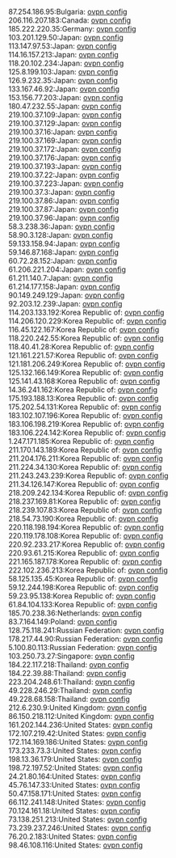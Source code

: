 87.254.186.95:Bulgaria: [ovpn config](vpn/87_254_186_95.ovpn)  
206.116.207.183:Canada: [ovpn config](vpn/206_116_207_183.ovpn)  
185.222.220.35:Germany: [ovpn config](vpn/185_222_220_35.ovpn)  
103.201.129.50:Japan: [ovpn config](vpn/103_201_129_50.ovpn)  
113.147.97.53:Japan: [ovpn config](vpn/113_147_97_53.ovpn)  
114.16.157.213:Japan: [ovpn config](vpn/114_16_157_213.ovpn)  
118.20.102.234:Japan: [ovpn config](vpn/118_20_102_234.ovpn)  
125.8.199.103:Japan: [ovpn config](vpn/125_8_199_103.ovpn)  
126.9.232.35:Japan: [ovpn config](vpn/126_9_232_35.ovpn)  
133.167.46.92:Japan: [ovpn config](vpn/133_167_46_92.ovpn)  
153.156.77.203:Japan: [ovpn config](vpn/153_156_77_203.ovpn)  
180.47.232.55:Japan: [ovpn config](vpn/180_47_232_55.ovpn)  
219.100.37.109:Japan: [ovpn config](vpn/219_100_37_109.ovpn)  
219.100.37.129:Japan: [ovpn config](vpn/219_100_37_129.ovpn)  
219.100.37.16:Japan: [ovpn config](vpn/219_100_37_16.ovpn)  
219.100.37.169:Japan: [ovpn config](vpn/219_100_37_169.ovpn)  
219.100.37.172:Japan: [ovpn config](vpn/219_100_37_172.ovpn)  
219.100.37.176:Japan: [ovpn config](vpn/219_100_37_176.ovpn)  
219.100.37.193:Japan: [ovpn config](vpn/219_100_37_193.ovpn)  
219.100.37.22:Japan: [ovpn config](vpn/219_100_37_22.ovpn)  
219.100.37.223:Japan: [ovpn config](vpn/219_100_37_223.ovpn)  
219.100.37.3:Japan: [ovpn config](vpn/219_100_37_3.ovpn)  
219.100.37.86:Japan: [ovpn config](vpn/219_100_37_86.ovpn)  
219.100.37.87:Japan: [ovpn config](vpn/219_100_37_87.ovpn)  
219.100.37.96:Japan: [ovpn config](vpn/219_100_37_96.ovpn)  
58.3.238.36:Japan: [ovpn config](vpn/58_3_238_36.ovpn)  
58.90.3.128:Japan: [ovpn config](vpn/58_90_3_128.ovpn)  
59.133.158.94:Japan: [ovpn config](vpn/59_133_158_94.ovpn)  
59.146.87.168:Japan: [ovpn config](vpn/59_146_87_168.ovpn)  
60.72.28.152:Japan: [ovpn config](vpn/60_72_28_152.ovpn)  
61.206.221.204:Japan: [ovpn config](vpn/61_206_221_204.ovpn)  
61.211.140.7:Japan: [ovpn config](vpn/61_211_140_7.ovpn)  
61.214.177.158:Japan: [ovpn config](vpn/61_214_177_158.ovpn)  
90.149.249.129:Japan: [ovpn config](vpn/90_149_249_129.ovpn)  
92.203.12.239:Japan: [ovpn config](vpn/92_203_12_239.ovpn)  
114.203.133.192:Korea Republic of: [ovpn config](vpn/114_203_133_192.ovpn)  
114.206.120.229:Korea Republic of: [ovpn config](vpn/114_206_120_229.ovpn)  
116.45.122.167:Korea Republic of: [ovpn config](vpn/116_45_122_167.ovpn)  
118.220.242.55:Korea Republic of: [ovpn config](vpn/118_220_242_55.ovpn)  
118.40.41.28:Korea Republic of: [ovpn config](vpn/118_40_41_28.ovpn)  
121.161.221.57:Korea Republic of: [ovpn config](vpn/121_161_221_57.ovpn)  
121.181.206.249:Korea Republic of: [ovpn config](vpn/121_181_206_249.ovpn)  
125.132.166.149:Korea Republic of: [ovpn config](vpn/125_132_166_149.ovpn)  
125.141.43.168:Korea Republic of: [ovpn config](vpn/125_141_43_168.ovpn)  
14.36.241.162:Korea Republic of: [ovpn config](vpn/14_36_241_162.ovpn)  
175.193.188.13:Korea Republic of: [ovpn config](vpn/175_193_188_13.ovpn)  
175.202.54.131:Korea Republic of: [ovpn config](vpn/175_202_54_131.ovpn)  
183.102.107.196:Korea Republic of: [ovpn config](vpn/183_102_107_196.ovpn)  
183.106.198.219:Korea Republic of: [ovpn config](vpn/183_106_198_219.ovpn)  
183.106.224.142:Korea Republic of: [ovpn config](vpn/183_106_224_142.ovpn)  
1.247.171.185:Korea Republic of: [ovpn config](vpn/1_247_171_185.ovpn)  
211.170.143.189:Korea Republic of: [ovpn config](vpn/211_170_143_189.ovpn)  
211.204.176.211:Korea Republic of: [ovpn config](vpn/211_204_176_211.ovpn)  
211.224.34.130:Korea Republic of: [ovpn config](vpn/211_224_34_130.ovpn)  
211.243.243.239:Korea Republic of: [ovpn config](vpn/211_243_243_239.ovpn)  
211.34.126.147:Korea Republic of: [ovpn config](vpn/211_34_126_147.ovpn)  
218.209.242.134:Korea Republic of: [ovpn config](vpn/218_209_242_134.ovpn)  
218.237.169.81:Korea Republic of: [ovpn config](vpn/218_237_169_81.ovpn)  
218.239.107.83:Korea Republic of: [ovpn config](vpn/218_239_107_83.ovpn)  
218.54.73.190:Korea Republic of: [ovpn config](vpn/218_54_73_190.ovpn)  
220.118.198.194:Korea Republic of: [ovpn config](vpn/220_118_198_194.ovpn)  
220.119.178.108:Korea Republic of: [ovpn config](vpn/220_119_178_108.ovpn)  
220.92.233.217:Korea Republic of: [ovpn config](vpn/220_92_233_217.ovpn)  
220.93.61.215:Korea Republic of: [ovpn config](vpn/220_93_61_215.ovpn)  
221.165.187.178:Korea Republic of: [ovpn config](vpn/221_165_187_178.ovpn)  
222.102.236.213:Korea Republic of: [ovpn config](vpn/222_102_236_213.ovpn)  
58.125.135.45:Korea Republic of: [ovpn config](vpn/58_125_135_45.ovpn)  
59.12.244.198:Korea Republic of: [ovpn config](vpn/59_12_244_198.ovpn)  
59.23.95.138:Korea Republic of: [ovpn config](vpn/59_23_95_138.ovpn)  
61.84.104.133:Korea Republic of: [ovpn config](vpn/61_84_104_133.ovpn)  
185.70.238.36:Netherlands: [ovpn config](vpn/185_70_238_36.ovpn)  
83.7.164.149:Poland: [ovpn config](vpn/83_7_164_149.ovpn)  
128.75.118.241:Russian Federation: [ovpn config](vpn/128_75_118_241.ovpn)  
178.217.44.90:Russian Federation: [ovpn config](vpn/178_217_44_90.ovpn)  
5.100.80.113:Russian Federation: [ovpn config](vpn/5_100_80_113.ovpn)  
103.250.73.27:Singapore: [ovpn config](vpn/103_250_73_27.ovpn)  
184.22.117.218:Thailand: [ovpn config](vpn/184_22_117_218.ovpn)  
184.22.39.88:Thailand: [ovpn config](vpn/184_22_39_88.ovpn)  
223.204.248.61:Thailand: [ovpn config](vpn/223_204_248_61.ovpn)  
49.228.246.29:Thailand: [ovpn config](vpn/49_228_246_29.ovpn)  
49.228.68.158:Thailand: [ovpn config](vpn/49_228_68_158.ovpn)  
212.6.230.9:United Kingdom: [ovpn config](vpn/212_6_230_9.ovpn)  
86.150.218.112:United Kingdom: [ovpn config](vpn/86_150_218_112.ovpn)  
161.202.144.236:United States: [ovpn config](vpn/161_202_144_236.ovpn)  
172.107.219.42:United States: [ovpn config](vpn/172_107_219_42.ovpn)  
172.114.169.186:United States: [ovpn config](vpn/172_114_169_186.ovpn)  
173.233.73.3:United States: [ovpn config](vpn/173_233_73_3.ovpn)  
198.13.36.179:United States: [ovpn config](vpn/198_13_36_179.ovpn)  
198.72.197.52:United States: [ovpn config](vpn/198_72_197_52.ovpn)  
24.21.80.164:United States: [ovpn config](vpn/24_21_80_164.ovpn)  
45.76.147.33:United States: [ovpn config](vpn/45_76_147_33.ovpn)  
50.47.158.171:United States: [ovpn config](vpn/50_47_158_171.ovpn)  
66.112.241.148:United States: [ovpn config](vpn/66_112_241_148.ovpn)  
70.124.161.18:United States: [ovpn config](vpn/70_124_161_18.ovpn)  
73.138.251.213:United States: [ovpn config](vpn/73_138_251_213.ovpn)  
73.239.237.246:United States: [ovpn config](vpn/73_239_237_246.ovpn)  
76.20.2.183:United States: [ovpn config](vpn/76_20_2_183.ovpn)  
98.46.108.116:United States: [ovpn config](vpn/98_46_108_116.ovpn)  
